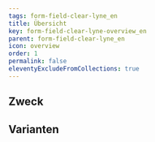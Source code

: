 ```yaml
---
tags: form-field-clear-lyne_en
title: Übersicht
key: form-field-clear-lyne-overview_en
parent: form-field-clear-lyne_en
icon: overview
order: 1
permalink: false
eleventyExcludeFromCollections: true
---
```


## Zweck

## Varianten


